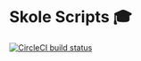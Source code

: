 # Skole Scripts 🎓

[![CircleCI build status](https://circleci.com/gh/ruohola/skole-native.svg?style=shield&circle-token=53ea3436151c9bd09f2ee511786096396c14fc9d)](https://circleci.com/gh/ruohola/skole-scripts)
